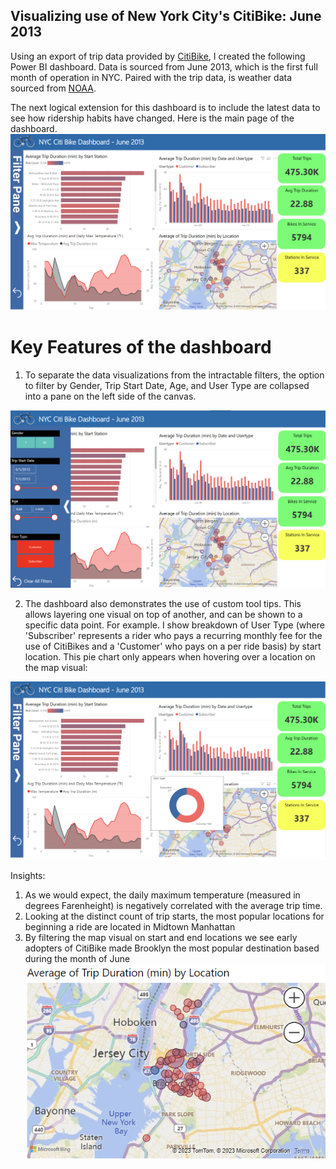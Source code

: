 ## Visualizing use of New York City's CitiBike: June 2013
Using an export of trip data provided by [CitiBike](https://citibikenyc.com/system-data), I created the following Power BI dashboard. Data is sourced from June 2013, which is the first full month of operation in NYC. Paired with the trip data, is weather data sourced from [NOAA](https://www.ncei.noaa.gov/cdo-web/datasets/GHCND/locations/CITY:US360019/detail).

 The next logical extension for this dashboard is to include the latest data to see how ridership habits have changed. Here is the main page of the dashboard. 
![dashboard](assets\images\Citi_bike_dashboard.png "CitiBike Power BI Dashboard")

# Key Features of the dashboard
1. To separate the data visualizations from the intractable  filters, the option to filter by Gender, Trip Start Date, Age, and User Type are collapsed into a pane on the left side of the canvas.

![dashboard](assets\images\Citi_bike_dashboard_expanded_filters.png "CitiBike Power BI Dashboard - Filters")

2. The dashboard also demonstrates the use of custom tool tips. This allows layering one visual on top of another, and can be shown to a specific data point. For example. I show breakdown of User Type (where 'Subscriber' represents a rider who pays a recurring monthly fee for the use of CitiBikes and a 'Customer' who pays on a per ride basis) by start location. This pie chart only appears when hovering over a location on the map visual:

![dashboard](assets\images\Citi_bike_dashboard_visible_tooltip.png "CitiBike Power BI Dashboard - Filters")

Insights:
1. As we would expect, the daily maximum temperature (measured in degrees Farenheight) is negatively correlated with the average trip time.
2. Looking at the distinct count of trip starts, the most popular locations for beginning a ride are located in Midtown Manhattan
3. By filtering the map visual on start and end locations we see early adopters of CitiBike made Brooklyn the most popular destination based during the month of June
![dashboard](assets\images\Citi_bike_destinations.png "CitiBike Power BI Dashboard - Filters")
